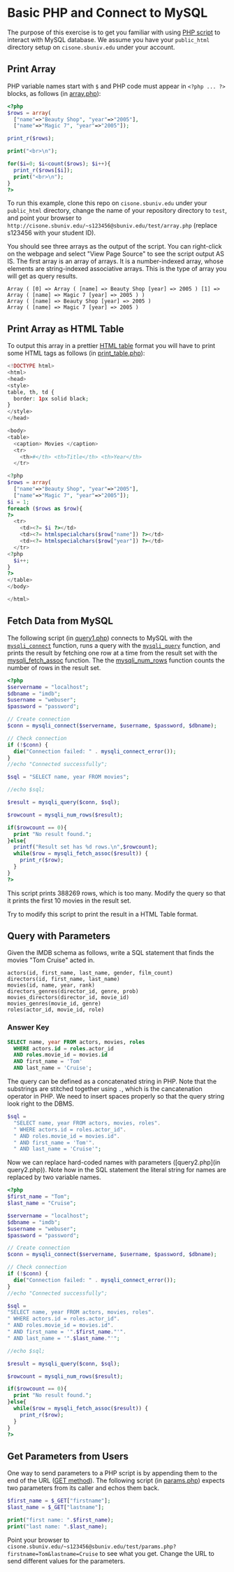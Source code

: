 # Basic PHP and Connect to MySQL

The purpose of this exercise is to get you familiar with using [PHP script](https://www.w3schools.com/php/) to interact with MySQL database. We assume you have your `public_html` directory setup on `cisone.sbuniv.edu` under your account.

## Print Array
PHP variable names start with `$` and PHP code must appear in `<?php ... ?>` blocks, as follows (in [array.php](array.php)):

```php
<?php
$rows = array(
  ["name"=>"Beauty Shop", "year"=>"2005"],
  ["name"=>"Magic 7", "year"=>"2005"]);

print_r($rows);

print("<br>\n");

for($i=0; $i<count($rows); $i++){
  print_r($rows[$i]);
  print("<br>\n");
}
?>
```

To run this example, clone this repo on `cisone.sbuniv.edu` under your `public_html` directory, change the name of your repository directory to `test`, and point your browser to `http://cisone.sbuniv.edu/~s123456@sbuniv.edu/test/array.php` (replace s123456 with your student ID).

You should see three arrays as the output of the script. You can right-click on the webpage and select "View Page Source" to see the script output AS IS.
The first array is an array of arrays. It is a number-indexed array, whose elements are string-indexed associative arrays. This is the type of array you will get as query results.

```
Array ( [0] => Array ( [name] => Beauty Shop [year] => 2005 ) [1] => Array ( [name] => Magic 7 [year] => 2005 ) )
Array ( [name] => Beauty Shop [year] => 2005 )
Array ( [name] => Magic 7 [year] => 2005 )
```

## Print Array as HTML Table
To output this array in a prettier [HTML table](https://www.w3schools.com/html/html_tables.asp) format you will have to print some HTML tags as follows (in [print_table.php](print_table.php)):
```php
<!DOCTYPE html>
<html>
<head>
<style>
table, th, td {
  border: 1px solid black;
}
</style>
</head>

<body>
<table>
  <caption> Movies </caption>
  <tr>
    <th>#</th> <th>Title</th> <th>Year</th>
  </tr>

<?php
$rows = array(
  ["name"=>"Beauty Shop", "year"=>"2005"],
  ["name"=>"Magic 7", "year"=>"2005"]);
$i = 1;
foreach ($rows as $row){
?>
  <tr>
    <td><?= $i ?></td>
    <td><?= htmlspecialchars($row["name"]) ?></td>
    <td><?= htmlspecialchars($row["year"]) ?></td>
  </tr>
<?php
  $i++;
}
?>
</table>
</body>

</html>
```

## Fetch Data from MySQL
The following script (in [query1.php](query1.php)) connects to MySQL with the [`mysqli_connect`](https://www.w3schools.com/php/func_mysqli_connect.asp) function, runs a query with the [`mysqli_query`](https://www.w3schools.com/php/func_mysqli_query.asp) function, and prints the result by fetching one row at a time from the result set with the [mysqli_fetch_assoc](https://www.w3schools.com/php/func_mysqli_fetch_assoc.asp) function. The the [mysqli_num_rows](https://www.w3schools.com/php/func_mysqli_num_rows.asp) function counts the number of rows in the result set.

```php
<?php
$servername = "localhost";
$dbname = "imdb";
$username = "webuser";
$password = "password";

// Create connection
$conn = mysqli_connect($servername, $username, $password, $dbname);

// Check connection
if (!$conn) {
  die("Connection failed: " . mysqli_connect_error());
}
//echo "Connected successfully";

$sql = "SELECT name, year FROM movies";

//echo $sql;

$result = mysqli_query($conn, $sql);

$rowcount = mysqli_num_rows($result);

if($rowcount == 0){
  print "No result found.";
}else{
  printf("Result set has %d rows.\n",$rowcount);
  while($row = mysqli_fetch_assoc($result)) {
    print_r($row);
  }
}
?>
```
This script prints 388269 rows, which is too many. Modify the query so that it prints the first 10 movies in the result set.

Try to modify this script to print the result in a HTML Table format.

## Query with Parameters

Given the IMDB schema as follows, write a SQL statement that finds the movies "Tom Cruise" acted in.
```
actors(id, first_name, last_name, gender, film_count)
directors(id, first_name, last_name)
movies(id, name, year, rank)
directors_genres(director_id, genre, prob)
movies_directors(director_id, movie_id)
movies_genres(movie_id, genre)
roles(actor_id, movie_id, role)
```

### Answer Key
```SQL
SELECT name, year FROM actors, movies, roles
  WHERE actors.id = roles.actor_id
  AND roles.movie_id = movies.id
  AND first_name = 'Tom'
  AND last_name = 'Cruise';
```

The query can be defined as a concatenated string in PHP. Note that the substrings are stitched together using `.`, which is the cancatenation operator in PHP. We need to insert spaces properly so that the query string look right to the DBMS.
```php
$sql =
  "SELECT name, year FROM actors, movies, roles".
  " WHERE actors.id = roles.actor_id".
  " AND roles.movie_id = movies.id".
  " AND first_name = 'Tom'".
  " AND last_name = 'Cruise'";
```

Now we can replace hard-coded names with parameters ([query2.php](in query2.php)). Note how in the SQL statement the literal string for names are replaced by two variable names.

```php
<?php
$first_name = "Tom";
$last_name = "Cruise";

$servername = "localhost";
$dbname = "imdb";
$username = "webuser";
$password = "password";

// Create connection
$conn = mysqli_connect($servername, $username, $password, $dbname);

// Check connection
if (!$conn) {
  die("Connection failed: " . mysqli_connect_error());
}
//echo "Connected successfully";

$sql =
"SELECT name, year FROM actors, movies, roles".
" WHERE actors.id = roles.actor_id".
" AND roles.movie_id = movies.id".
" AND first_name = '".$first_name."'".
" AND last_name = '".$last_name."'";

//echo $sql;

$result = mysqli_query($conn, $sql);

$rowcount = mysqli_num_rows($result);

if($rowcount == 0){
  print "No result found.";
}else{
  while($row = mysqli_fetch_assoc($result)) {
    print_r($row);
  }
}
?>
```

## Get Parameters from Users

One way to send parameters to a PHP script is by appending them to the end of the URL ([GET method](https://www.w3schools.com/tags/ref_httpmethods.asp)). The following script (in [params.php](params.php)) expects two parameters from its caller and echos them back.

```php
$first_name = $_GET["firstname"];
$last_name = $_GET["lastname"];

print("first name: ".$first_name);
print("last name: ".$last_name);
```

Point your browser to `cisone.sbuniv.edu/~s123456@sbuniv.edu/test/params.php?firstname=Tom&lastname=Cruise` to see what you get. Change the URL to send different values for the parameters.
